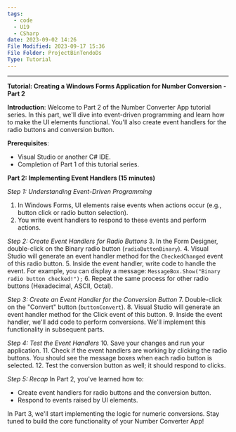 ```yaml
---
tags:
  - code
  - U19
  - CSharp
date: 2023-09-02 14:26
File Modified: 2023-09-17 15:36
File Folder: ProjectBinTendoDs
Type: Tutorial
---
```


---
**Tutorial: Creating a Windows Forms Application for Number Conversion - Part 2**

**Introduction**:
Welcome to Part 2 of the Number Converter App tutorial series. In this part, we'll dive into event-driven programming and learn how to make the UI elements functional. You'll also create event handlers for the radio buttons and conversion button.

**Prerequisites**:
- Visual Studio or another C# IDE.
- Completion of Part 1 of this tutorial series.

**Part 2: Implementing Event Handlers (15 minutes)**

*Step 1: Understanding Event-Driven Programming*
1. In Windows Forms, UI elements raise events when actions occur (e.g., button click or radio button selection).
2. You write event handlers to respond to these events and perform actions.

*Step 2: Create Event Handlers for Radio Buttons*
3. In the Form Designer, double-click on the Binary radio button (`radioButtonBinary`).
4. Visual Studio will generate an event handler method for the `CheckedChanged` event of this radio button.
5. Inside the event handler, write code to handle the event. For example, you can display a message: `MessageBox.Show("Binary radio button checked!");`
6. Repeat the same process for other radio buttons (Hexadecimal, ASCII, Octal).

*Step 3: Create an Event Handler for the Conversion Button*
7. Double-click on the "Convert" button (`buttonConvert`).
8. Visual Studio will generate an event handler method for the Click event of this button.
9. Inside the event handler, we'll add code to perform conversions. We'll implement this functionality in subsequent parts.

*Step 4: Test the Event Handlers*
10. Save your changes and run your application.
11. Check if the event handlers are working by clicking the radio buttons. You should see the message boxes when each radio button is selected.
12. Test the conversion button as well; it should respond to clicks.

*Step 5: Recap*
In Part 2, you've learned how to:
- Create event handlers for radio buttons and the conversion button.
- Respond to events raised by UI elements.

In Part 3, we'll start implementing the logic for numeric conversions. Stay tuned to build the core functionality of your Number Converter App!

